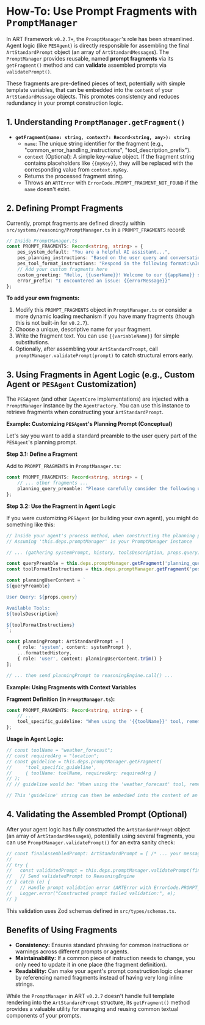 # How-To: Use Prompt Fragments with `PromptManager`

In ART Framework `v0.2.7+`, the `PromptManager`'s role has been streamlined. Agent logic (like `PESAgent`) is directly responsible for assembling the final `ArtStandardPrompt` object (an array of `ArtStandardMessage`s). The `PromptManager` provides reusable, named **prompt fragments** via its `getFragment()` method and can **validate** assembled prompts via `validatePrompt()`.

These fragments are pre-defined pieces of text, potentially with simple template variables, that can be embedded into the `content` of your `ArtStandardMessage` objects. This promotes consistency and reduces redundancy in your prompt construction logic.

## 1. Understanding `PromptManager.getFragment()`

*   **`getFragment(name: string, context?: Record<string, any>): string`**
    *   `name`: The unique string identifier for the fragment (e.g., "common_error_handling_instructions", "tool_description_prefix").
    *   `context` (Optional): A simple key-value object. If the fragment string contains placeholders like `{{myKey}}`, they will be replaced with the corresponding value from `context.myKey`.
    *   Returns the processed fragment string.
    *   Throws an `ARTError` with `ErrorCode.PROMPT_FRAGMENT_NOT_FOUND` if the `name` doesn't exist.

## 2. Defining Prompt Fragments

Currently, prompt fragments are defined directly within `src/systems/reasoning/PromptManager.ts` in a `PROMPT_FRAGMENTS` record:

```typescript
// Inside PromptManager.ts
const PROMPT_FRAGMENTS: Record<string, string> = {
    pes_system_default: "You are a helpful AI assistant...",
    pes_planning_instructions: "Based on the user query and conversation history, identify the user's intent and create a plan...",
    pes_tool_format_instructions: "Respond in the following format:\nIntent: ...\nTool Calls: [Output *only* the JSON array...]",
    // Add your custom fragments here
    custom_greeting: "Hello, {{userName}}! Welcome to our {{appName}} service.",
    error_prefix: "I encountered an issue: {{errorMessage}}"
};
```

**To add your own fragments:**

1.  Modify this `PROMPT_FRAGMENTS` object in `PromptManager.ts` or consider a more dynamic loading mechanism if you have many fragments (though this is not built-in for `v0.2.7`).
2.  Choose a unique, descriptive name for your fragment.
3.  Write the fragment text. You can use `{{variableName}}` for simple substitutions.
4.  Optionally, after assembling your `ArtStandardPrompt`, call `promptManager.validatePrompt(prompt)` to catch structural errors early.

## 3. Using Fragments in Agent Logic (e.g., Custom Agent or `PESAgent` Customization)

The `PESAgent` (and other `IAgentCore` implementations) are injected with a `PromptManager` instance by the `AgentFactory`. You can use this instance to retrieve fragments when constructing your `ArtStandardPrompt`.

**Example: Customizing `PESAgent`'s Planning Prompt (Conceptual)**

Let's say you want to add a standard preamble to the user query part of the `PESAgent`'s planning prompt.

**Step 3.1: Define a Fragment**

Add to `PROMPT_FRAGMENTS` in `PromptManager.ts`:
```typescript
const PROMPT_FRAGMENTS: Record<string, string> = {
    // ... other fragments ...
    planning_query_preamble: "Please carefully consider the following user request and the available tools."
};
```

**Step 3.2: Use the Fragment in Agent Logic**

If you were customizing `PESAgent` (or building your own agent), you might do something like this:

```typescript
// Inside your agent's process method, when constructing the planning prompt:
// Assuming 'this.deps.promptManager' is your PromptManager instance

// ... (gathering systemPrompt, history, toolsDescription, props.query) ...

const queryPreamble = this.deps.promptManager.getFragment('planning_query_preamble');
const toolFormatInstructions = this.deps.promptManager.getFragment('pes_tool_format_instructions');

const planningUserContent = `
${queryPreamble}

User Query: ${props.query}

Available Tools:
${toolsDescription}

${toolFormatInstructions}
`;

const planningPrompt: ArtStandardPrompt = [
    { role: 'system', content: systemPrompt },
    ...formattedHistory,
    { role: 'user', content: planningUserContent.trim() }
];

// ... then send planningPrompt to reasoningEngine.call() ...
```

**Example: Using Fragments with Context Variables**

**Fragment Definition (in `PromptManager.ts`):**
```typescript
const PROMPT_FRAGMENTS: Record<string, string> = {
    // ...
    tool_specific_guideline: "When using the '{{toolName}}' tool, remember to provide the '{{requiredArg}}' argument clearly."
};
```

**Usage in Agent Logic:**
```typescript
// const toolName = "weather_forecast";
// const requiredArg = "location";
// const guideline = this.deps.promptManager.getFragment(
//     'tool_specific_guideline',
//     { toolName: toolName, requiredArg: requiredArg }
// );
// // guideline would be: "When using the 'weather_forecast' tool, remember to provide the 'location' argument clearly."

// This 'guideline' string can then be embedded into the content of an ArtStandardMessage.
```

## 4. Validating the Assembled Prompt (Optional)

After your agent logic has fully constructed the `ArtStandardPrompt` object (an array of `ArtStandardMessage`s), potentially using several fragments, you can use `PromptManager.validatePrompt()` for an extra sanity check:

```typescript
// const finalAssembledPrompt: ArtStandardPrompt = [ /* ... your messages ... */ ];
//
// try {
//   const validatedPrompt = this.deps.promptManager.validatePrompt(finalAssembledPrompt);
//   // Send validatedPrompt to ReasoningEngine
// } catch (e) {
//   // Handle prompt validation error (ARTError with ErrorCode.PROMPT_VALIDATION_FAILED)
//   Logger.error("Constructed prompt failed validation:", e);
// }
```
This validation uses Zod schemas defined in `src/types/schemas.ts`.

## Benefits of Using Fragments

*   **Consistency:** Ensures standard phrasing for common instructions or warnings across different prompts or agents.
*   **Maintainability:** If a common piece of instruction needs to change, you only need to update it in one place (the fragment definition).
*   **Readability:** Can make your agent's prompt construction logic cleaner by referencing named fragments instead of having very long inline strings.

While the `PromptManager` in ART `v0.2.7` doesn't handle full template rendering into the `ArtStandardPrompt` structure, its `getFragment()` method provides a valuable utility for managing and reusing common textual components of your prompts.